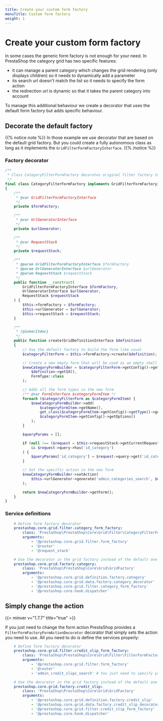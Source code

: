 ```yaml
---
title: Create your custom form factory
menuTitle: Custom form factory
weight: 1
---
```


# Create your custom form factory

In some cases the generic form factory is not enough for your need. In PrestaShop the category grid has two specific features:

- it can manage a parent category which changes the grid rendering (only displays children) so it needs to dynamically add a parameter
- its search url doesn't match the list so it needs to specify the form action
- the redirection url is dynamic so that it takes the parent category into account 

To manage this additional behaviour we create a decorator that uses the default form factory but adds specific behaviour.

## Decorate the default factory

{{% notice note %}}
In those example we use decorator that are based on the default grid factory. But you could create a fully autonomous class as long as it implements the `GridFilterFormFactoryInterface`.
{{% /notice %}}

### Factory decorator

```php
/**
 * Class CategoryFilterFormFactory decorates original filter factory to add custom submit action.
 */
final class CategoryFilterFormFactory implements GridFilterFormFactoryInterface
{
    /**
     * @var GridFilterFormFactoryInterface
     */
    private $formFactory;

    /**
     * @var UrlGeneratorInterface
     */
    private $urlGenerator;

    /**
     * @var RequestStack
     */
    private $requestStack;

    /**
     * @param GridFilterFormFactoryInterface $formFactory
     * @param UrlGeneratorInterface $urlGenerator
     * @param RequestStack $requestStack
     */
    public function __construct(
        GridFilterFormFactoryInterface $formFactory,
        UrlGeneratorInterface $urlGenerator,
        RequestStack $requestStack
    ) {
        $this->formFactory = $formFactory;
        $this->urlGenerator = $urlGenerator;
        $this->requestStack = $requestStack;
    }

    /**
     * {@inheritdoc}
     */
    public function create(GridDefinitionInterface $definition)
    {
        // Use the default factory to build the form like usual
        $categoryFilterForm = $this->formFactory->create($definition);

        // Create a new empty form that will be used as an empty shell
        $newCategoryFormBuilder = $categoryFilterForm->getConfig()->getFormFactory()->createNamedBuilder(
            $definition->getId(),
            FormType::class
        );

        // Adds all the form types in the new form
        /** @var FormInterface $categoryFormItem */
        foreach ($categoryFilterForm as $categoryFormItem) {
            $newCategoryFormBuilder->add(
                $categoryFormItem->getName(),
                get_class($categoryFormItem->getConfig()->getType()->getInnerType()),
                $categoryFormItem->getConfig()->getOptions()
            );
        }

        $queryParams = [];

        if (null !== ($request = $this->requestStack->getCurrentRequest())
            && $request->query->has('id_category')
        ) {
            $queryParams['id_category'] = $request->query->get('id_category');
        }

        // Set the specific action in the new form
        $newCategoryFormBuilder->setAction(
            $this->urlGenerator->generate('admin_categories_search', $queryParams)
        );

        return $newCategoryFormBuilder->getForm();
    }
}
```

### Service definitions

```yaml
    # Define form factory decorator
    prestashop.core.grid.filter.category_form_factory:
        class: 'PrestaShop\PrestaShop\Core\Grid\Filter\CategoryFilterFormFactory'
        arguments:
            - '@prestashop.core.grid.filter.form_factory'
            - '@router'
            - '@request_stack'

    # Use the decorator in the grid factory instead of the default one
    prestashop.core.grid.factory.category:
        class: 'PrestaShop\PrestaShop\Core\Grid\GridFactory'
        arguments:
            - '@prestashop.core.grid.definition.factory.category'
            - '@prestashop.core.grid.data.factory.category_decorator'
            - '@prestashop.core.grid.filter.category_form_factory'
            - '@prestashop.core.hook.dispatcher'
```

## Simply change the action
{{< minver v="1.7.7" title="true" >}}

If you just need to change the form action PrestaShop provides a `FilterFormFactoryFormActionDecorator` decorator that simply sets the action you need to use. All you need to do is define the services properly:

```yaml
    # Define form factory decorator
    prestashop.core.grid.filter.credit_slip_form_factory:
        class: 'PrestaShop\PrestaShop\Core\Grid\Filter\FilterFormFactoryFormActionDecorator'
        arguments:
            - '@prestashop.core.grid.filter.form_factory'
            - '@router'
            - 'admin_credit_slips_search' # You just need to specify your search route

    # Use the decorator in the grid factory instead of the default one
    prestashop.core.grid.factory.credit_slip:
        class: 'PrestaShop\PrestaShop\Core\Grid\GridFactory'
        arguments:
            - '@prestashop.core.grid.definition.factory.credit_slip'
            - '@prestashop.core.grid.data.factory.credit_slip_decorator'
            - '@prestashop.core.grid.filter.credit_slip_form_factory'
            - '@prestashop.core.hook.dispatcher'
```
